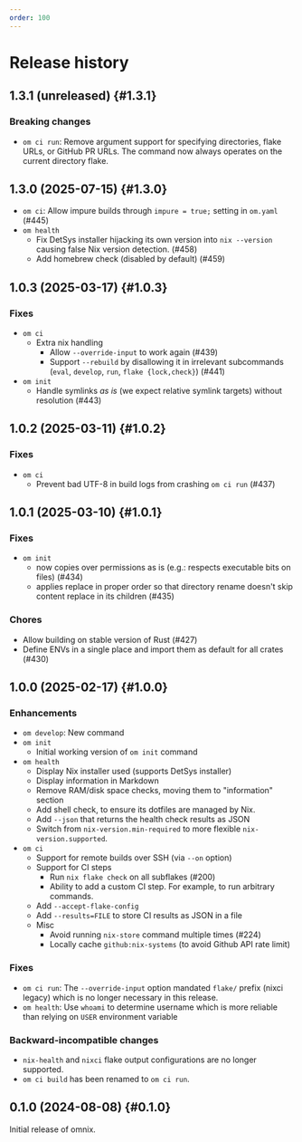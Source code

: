```yaml
---
order: 100
---
```


# Release history

## 1.3.1 (unreleased) {#1.3.1}

### Breaking changes

- `om ci run`: Remove argument support for specifying directories, flake URLs, or GitHub PR URLs. The command now always operates on the current directory flake.

## 1.3.0 (2025-07-15) {#1.3.0}

- `om ci`: Allow impure builds through `impure = true;` setting in `om.yaml` (#445)
- `om health`
  - Fix DetSys installer hijacking its own version into `nix --version` causing false Nix version detection. (#458)
  - Add homebrew check (disabled by default) (#459)

## 1.0.3 (2025-03-17) {#1.0.3}

### Fixes

- `om ci`
  - Extra nix handling
      - Allow `--override-input` to work again (#439)
      - Support `--rebuild` by disallowing it in irrelevant subcommands (`eval`, `develop`, `run`, `flake {lock,check}`) (#441)
- `om init`
  - Handle symlinks *as is* (we expect relative symlink targets) without resolution (#443)

## 1.0.2 (2025-03-11) {#1.0.2}

### Fixes

- `om ci`
  - Prevent bad UTF-8 in build logs from crashing `om ci run` (#437)

## 1.0.1 (2025-03-10) {#1.0.1}

### Fixes

- `om init`
  - now copies over permissions as is (e.g.: respects executable bits on files) (#434)
  - applies replace in proper order so that directory rename doesn't skip content replace in its children  (#435)

### Chores

- Allow building on stable version of Rust (#427)
- Define ENVs in a single place and import them as default for all crates (#430)

## 1.0.0 (2025-02-17) {#1.0.0}

### Enhancements

- `om develop`: New command
- `om init`
  - Initial working version of `om init` command
- `om health`
  - Display Nix installer used (supports DetSys installer)
  - Display information in Markdown
  - Remove RAM/disk space checks, moving them to "information" section
  - Add shell check, to ensure its dotfiles are managed by Nix.
  - Add `--json` that returns the health check results as JSON
  - Switch from `nix-version.min-required` to more flexible `nix-version.supported`.
- `om ci`
  - Support for remote builds over SSH (via `--on` option)
  - Support for CI steps
    - Run `nix flake check` on all subflakes (#200)
    - Ability to add a custom CI step. For example, to run arbitrary commands.
  - Add `--accept-flake-config`
  - Add `--results=FILE` to store CI results as JSON in a file
  - Misc
    - Avoid running `nix-store` command multiple times (#224)
    - Locally cache `github:nix-systems` (to avoid Github API rate limit)

### Fixes

- `om ci run`: The `--override-input` option mandated `flake/` prefix (nixci legacy) which is no longer necessary in this release.
- `om health`: Use `whoami` to determine username which is more reliable than relying on `USER` environment variable

### Backward-incompatible changes

- `nix-health` and `nixci` flake output configurations are no longer supported.
- `om ci build` has been renamed to `om ci run`.

## 0.1.0 (2024-08-08) {#0.1.0}

Initial release of omnix.
